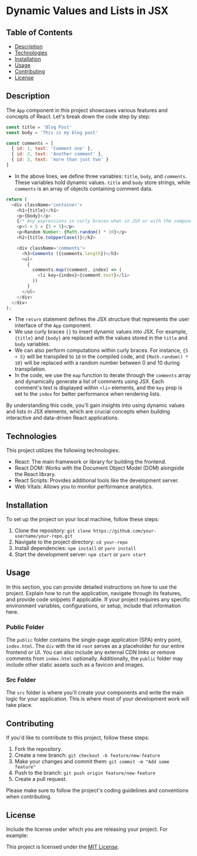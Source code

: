# Dynamic Values and Lists in JSX

## Table of Contents

- [Description](#description)
- [Technologies](#technologies)
- [Installation](#installation)
- [Usage](#usage)
- [Contributing](#contributing)
- [License](#license)

## Description

The `App` component in this project showcases various features and concepts of React. Let's break down the code step by step:

```javascript
const title = 'Blog Post'
const body = 'This is my blog post'

const comments = [
  { id: 1, text: 'Comment one' },
  { id: 2, text: 'Another comment' },
  { id: 3, text: 'more than just two' }
]
```

- In the above lines, we define three variables: `title`, `body`, and `comments`. These variables hold dynamic values. `title` and `body` store strings, while `comments` is an array of objects containing comment data.

```javascript
return (
  <div className='container'>
    <h1>{title}</h1>
    <p>{body}</p>
    {/* Any expressions in curly braces when in JSX or with the component return statement - to go from JSX to JS */}
    <p>5 + 5 = {5 + 5}</p>
    <p>Random Number: {Math.random() * 10}</p>
    <h2>{title.toUpperCase()}</h2>

    <div className='comments'>
      <h3>Comments ({comments.length})</h3>
      <ul>
        {
          comments.map((comment, index) => (
            <li key={index}>{comment.text}</li>
          ))
        }
      </ul>
    </div>
  </div>
);
```

- The `return` statement defines the JSX structure that represents the user interface of the `App` component.
- We use curly braces `{}` to insert dynamic values into JSX. For example, `{title}` and `{body}` are replaced with the values stored in the `title` and `body` variables.
- We can also perform computations within curly braces. For instance, `{5 + 5}` will be transpiled to `10` in the compiled code, and `{Math.random() * 10}` will be replaced with a random number between 0 and 10 during transpilation.
- In the code, we use the `map` function to iterate through the `comments` array and dynamically generate a list of comments using JSX. Each comment's text is displayed within `<li>` elements, and the `key` prop is set to the `index` for better performance when rendering lists.

By understanding this code, you'll gain insights into using dynamic values and lists in JSX elements, which are crucial concepts when building interactive and data-driven React applications.

## Technologies

This project utilizes the following technologies:

- React: The main framework or library for building the frontend.
- React DOM: Works with the Document Object Model (DOM) alongside the React library.
- React Scripts: Provides additional tools like the development server.
- Web Vitals: Allows you to monitor performance analytics.

## Installation

To set up the project on your local machine, follow these steps:

1. Clone the repository: `git clone https://github.com/your-username/your-repo.git`
2. Navigate to the project directory: `cd your-repo`
3. Install dependencies: `npm install` or `yarn install`
4. Start the development server: `npm start` or `yarn start`

## Usage

In this section, you can provide detailed instructions on how to use the project. Explain how to run the application, navigate through its features, and provide code snippets if applicable. If your project requires any specific environment variables, configurations, or setup, include that information here.

### Public Folder

The `public` folder contains the single-page application (SPA) entry point, `index.html`. The `div` with the id `root` serves as a placeholder for our entire frontend or UI. You can also include any external CDN links or remove comments from `index.html` optionally. Additionally, the `public` folder may include other static assets such as a favicon and images.

### Src Folder

The `src` folder is where you'll create your components and write the main logic for your application. This is where most of your development work will take place.

## Contributing

If you'd like to contribute to this project, follow these steps:

1. Fork the repository.
2. Create a new branch: `git checkout -b feature/new-feature`
3. Make your changes and commit them: `git commit -m "Add some feature"`
4. Push to the branch: `git push origin feature/new-feature`
5. Create a pull request.

Please make sure to follow the project's coding guidelines and conventions when contributing.

## License

Include the license under which you are releasing your project. For example:

This project is licensed under the [MIT License](https://opensource.org/licenses/MIT).
